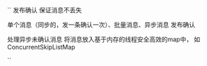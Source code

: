 ``
发布确认
保证消息不丢失

单个消息（同步的，发一条确认一次）、批量消息、异步消息 发布确认

处理异步未确认消息
将消息放入基于内存的线程安全高效的map中，
如ConcurrentSkipListMap


``